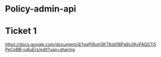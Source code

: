 # Policy-admin-api 
# Ticket 1

https://docs.google.com/document/d/1gqPi9uH3KT6dd1BPa9o2KxFAQSTl5PeCpBB-iu6uErs/edit?usp=sharing
